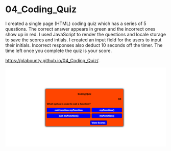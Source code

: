 # 04_Coding_Quiz

I created a single page (HTML) coding quiz which has a series of 5 questions.
The correct answer appears in green and the incorrect ones show up in red.
I used JavaScript to render the questions and locale storage to save the scores and intials.
I created an input field for the users to input their initials.
Incorrect responses also deduct 10 seconds off the timer. The time left once you complete the quiz is your score.

https://plabounty.github.io/04_Coding_Quiz/.


![Screenshot](image/Coding%20Quiz.png)
